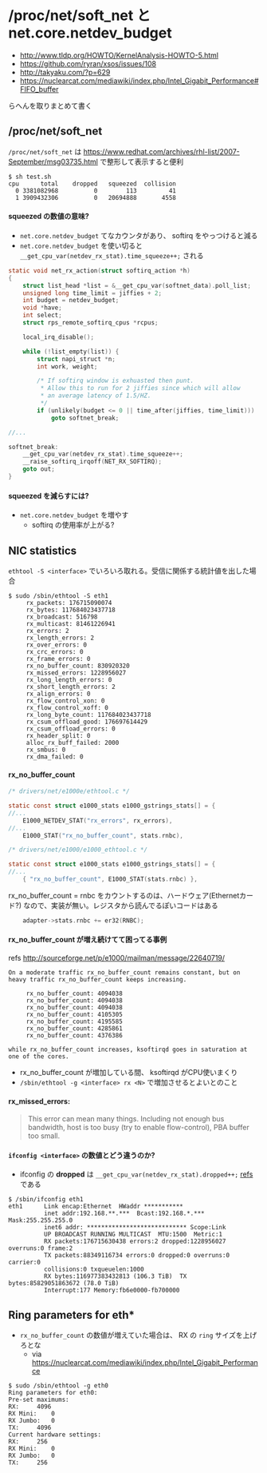 # /proc/net/soft_net と net.core.netdev_budget


 * http://www.tldp.org/HOWTO/KernelAnalysis-HOWTO-5.html
 * https://github.com/ryran/xsos/issues/108
 * http://takyaku.com/?p=629
 * https://nuclearcat.com/mediawiki/index.php/Intel_Gigabit_Performance#FIFO_buffer

らへんを取りまとめて書く 

## /proc/net/soft_net

`/proc/net/soft_net` は https://www.redhat.com/archives/rhl-list/2007-September/msg03735.html で整形して表示すると便利

```
$ sh test.sh         
cpu      total    dropped   squeezed  collision
  0 3381082968          0        113         41
  1 3909432306          0   20694888       4558
```

#### squeezed の数値の意味?

 * `net.core.netdev_budget` てなカウンタがあり、 softirq をやっつけると減る
 * `net.core.netdev_budget` を使い切ると `__get_cpu_var(netdev_rx_stat).time_squeeze++;` される

```c
static void net_rx_action(struct softirq_action *h)
{
	struct list_head *list = &__get_cpu_var(softnet_data).poll_list;
	unsigned long time_limit = jiffies + 2;
	int budget = netdev_budget;
	void *have;
	int select;
	struct rps_remote_softirq_cpus *rcpus;

	local_irq_disable();

	while (!list_empty(list)) {
		struct napi_struct *n;
		int work, weight;

		/* If softirq window is exhuasted then punt.
		 * Allow this to run for 2 jiffies since which will allow
		 * an average latency of 1.5/HZ.
		 */
		if (unlikely(budget <= 0 || time_after(jiffies, time_limit)))
			goto softnet_break;

//...            

softnet_break:
	__get_cpu_var(netdev_rx_stat).time_squeeze++;
	__raise_softirq_irqoff(NET_RX_SOFTIRQ);
	goto out;
}
```

#### squeezed を減らすには?

 * `net.core.netdev_budget` を増やす
   * softirq の使用率が上がる?

## NIC statistics

`ethtool -S <interface>` でいろいろ取れる。受信に関係する統計値を出した場合

```   
$ sudo /sbin/ethtool -S eth1
     rx_packets: 176715090074
     rx_bytes: 117684023437718
     rx_broadcast: 516798
     rx_multicast: 81461226941
     rx_errors: 2
     rx_length_errors: 2
     rx_over_errors: 0
     rx_crc_errors: 0
     rx_frame_errors: 0
     rx_no_buffer_count: 830920320
     rx_missed_errors: 1228956027
     rx_long_length_errors: 0
     rx_short_length_errors: 2
     rx_align_errors: 0
     rx_flow_control_xon: 0
     rx_flow_control_xoff: 0
     rx_long_byte_count: 117684023437718
     rx_csum_offload_good: 176697614429
     rx_csum_offload_errors: 0
     rx_header_split: 0
     alloc_rx_buff_failed: 2000
     rx_smbus: 0
     rx_dma_failed: 0
```

#### rx_no_buffer_count

```c
/* drivers/net/e1000e/ethtool.c */

static const struct e1000_stats e1000_gstrings_stats[] = {
//...
	E1000_NETDEV_STAT("rx_errors", rx_errors),
//...
	E1000_STAT("rx_no_buffer_count", stats.rnbc),
```

```c
/* drivers/net/e1000/e1000_ethtool.c */

static const struct e1000_stats e1000_gstrings_stats[] = {
//...
	{ "rx_no_buffer_count", E1000_STAT(stats.rnbc) },
```

rx_no_buffer_count = rnbc をカウントするのは、ハードウェア(Ethernetカード?) なので、実装が無い。レジスタから読んでるぽいコードはある

```c
	adapter->stats.rnbc += er32(RNBC);
```

#### rx_no_buffer_count が増え続けてて困ってる事例

refs http://sourceforge.net/p/e1000/mailman/message/22640719/ 

```
On a moderate traffic rx_no_buffer_count remains constant, but on
heavy traffic rx_no_buffer_count keeps increasing.

     rx_no_buffer_count: 4094038
     rx_no_buffer_count: 4094038
     rx_no_buffer_count: 4094038
     rx_no_buffer_count: 4105305
     rx_no_buffer_count: 4195585
     rx_no_buffer_count: 4285861
     rx_no_buffer_count: 4376386

while rx_no_buffer_count increases, ksoftirqd goes in saturation at
one of the cores.
```

 * rx_no_buffer_count が増加している間、 ksoftirqd がCPU使いまくり
 * `/sbin/ethtool -g <interface> rx <N>` で増加させるとよいとのこと

#### rx_missed_errors:

> This error can mean many things. Including not enough bus bandwidth, host is too busy (try to enable flow-control), PBA buffer too small.

#### `ifconfig <interface>` の数値とどう違うのか?

 * ifconfig の **dropped** は `__get_cpu_var(netdev_rx_stat).dropped++;` [refs](https://github.com/hiboma/hiboma/blob/master/kernel/net/net-backlog.md) である

```
$ /sbin/ifconfig eth1
eth1      Link encap:Ethernet  HWaddr ***********
          inet addr:192.168.**.***  Bcast:192.168.*.***  Mask:255.255.255.0
          inet6 addr: **************************** Scope:Link
          UP BROADCAST RUNNING MULTICAST  MTU:1500  Metric:1
          RX packets:176715630438 errors:2 dropped:1228956027 overruns:0 frame:2
          TX packets:88349116734 errors:0 dropped:0 overruns:0 carrier:0
          collisions:0 txqueuelen:1000 
          RX bytes:116977383432813 (106.3 TiB)  TX bytes:85829051863672 (78.0 TiB)
          Interrupt:177 Memory:fb6e0000-fb700000 
```

## Ring parameters for eth*

 * `rx_no_buffer_count` の数値が増えていた場合は、 RX の `ring` サイズを上げろとな
   * via https://nuclearcat.com/mediawiki/index.php/Intel_Gigabit_Performance

```
$ sudo /sbin/ethtool -g eth0
Ring parameters for eth0:
Pre-set maximums:
RX:		4096
RX Mini:	0
RX Jumbo:	0
TX:		4096
Current hardware settings:
RX:		256
RX Mini:	0
RX Jumbo:	0
TX:		256
```   